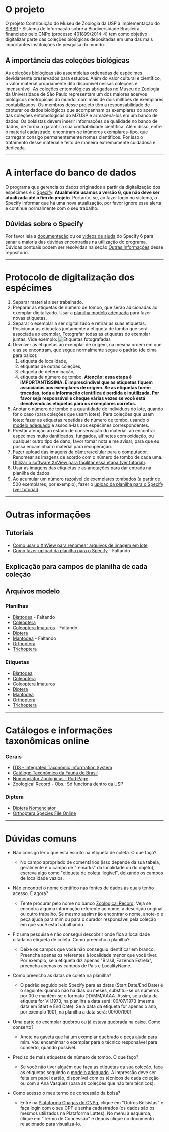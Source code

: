 # O projeto
O projeto Contribuição do Museu de Zoologia da USP à implementação do [SIBBR](http://www.sibbr.gov.br/) - Sistema de Informação sobre a Biodiversidade Brasileira, financiado pelo CNPq (processo 401899/2014-4) tem como objetivo digitalizar parte das coleções biológicas depositadas em uma das mais importantes instituições de pesquisa do mundo.

## A importância das coleções biológicas
As coleções biológicas são assembleias ordenadas de espécimes devidamente preservados para estudos. Além do valor cultural e científico, o valor material propriamente dito disponível nessas coleções é imensurável. As coleções entomológicas abrigadas no Museu de Zoologia da Universidade de São Paulo representam um dos maiores acervos biológicos neotropicais do mundo, com mais de dois milhões de exemplares contabilizados.
Os membros desse projeto têm a responsabilidade de capturar os dados biológicos que acompanham os exemplares do acervo das coleções entomológicas do MZUSP e armazená-los em um banco de dados. Os bolsistas devem inserir informações de qualidade no banco de dados, de forma a garantir a sua confiabilidade científica. Além disso, entre o material cadastrado, encontram-se inúmeros exemplares-tipo, que carregam consigo permanentemente nomes científicos. Por isso o tratamento desse material é feito de maneira extremamente cuidadosa e dedicada.
<hr>

# A interface do banco de dados
O programa que gerencia os dados originados a partir da digitalização dos espécimes é o [Specify](http://specifyx.specifysoftware.org/welcome-to-specify-6-desktop-application/). **Atualmente usamos a versão 6, que não deve ser atualizada até o fim do projeto**. Portanto, se, ao fazer login no sistema, o Specify informar que há uma nova atualização, por favor ignore esse alerta e continue normalmente com o seu trabalho.

## Dúvidas sobre o Specify
Por favor leia a [documentação](http://specifyx.specifysoftware.org/documentation/) ou os [vídeos de ajuda](http://specifyx.specifysoftware.org/specify-project-helpcasts/) do Specify 6 para sanar a maioria das dúvidas encontradas na utilização do programa. Dúvidas pontuais podem ser resolvidas na seção [Outras Informações](#outras-informaes) desse repositório.
<hr>

# Protocolo de digitalização dos espécimes
1. Separar material a ser trabalhado.
2. Preparar as etiquetas de número de tombo, que serão adicionadas ao exemplar digitalizado. Usar a [planilha modelo adequada](#planilhas) para fazer novas etiquetas. 
3. Separar o exemplar a ser digitalizado e retirar as suas etiquetas. Posicionar as etiquetas juntamente à etiqueta de tombo que será associada ao exemplar. Fotografar todas as etiquetas do exemplar juntas. Vide exemplo: 
![Etiquetas fotografadas](https://raw.githubusercontent.com/arbolitoloco/sibbr_mzusp/master/5170_Artemita_brasiliana_exemplo.jpg)
4. Devolver as etiquetas ao exemplar de origem, na mesma ordem em que elas se encontram, que segue normalmente segue o padrão (de cima para baixo): 
   1. etiqueta de localidade, 
   2. etiquetas de outras coleções, 
   3. etiqueta de determinação, 
   4. etiqueta de número de tombo. 
**Atenção: essa etapa é IMPORTANTÍSSIMA. É imprescindível que as etiquetas fiquem associadas aos exemplares de origem. Se as etiquetas forem trocadas, toda a informação científica é perdida e inutilizada. Por favor seja responsável e cheque várias vezes se você está devolvendo as etiquetas para os exemplares corretos.**
5. Anotar o número de tombo e a quantidade de indivíduos do lote, quando for o caso (para coleções que usam lotes). Para coleções que usam lotes: fazer as etiquetas repetidas de número de tombo, usando o [modelo adequado](#etiquetas) e associá-las aos espécimes correspondentes.
6. Prestar atenção ao estado de conservação do material: ao encontrar espécimes muito danificados, fungados, alfinetes com oxidação, ou qualquer outro tipo de dano, favor tomar nota e me avisar, para que eu possa encaminhar o material para recuperação.
7. Fazer upload das imagens da câmera/celular para o computador. Renomear as imagens de acordo com o número de tombo de cada uma. [Utilizar o software XnView para facilitar essa etapa (ver tutorial)](#tutoriais).
8. Usar as imagens das etiquetas e as anotações para dar entrada na planilha de dados.
9. Ao acumular um número razoável de exemplares tombados (a partir de 500 exemplares, por exemplo), fazer o [upload da planilha para o Specify (ver tutorial)](#tutoriais).
<hr>

# Outras informações

## Tutoriais
* [Como usar o XnView para renomear arquivos de imagem em lote](https://arbolitoloco.github.io/sibbr_mzusp/xnview.html)
* [Como fazer upload da planilha para o Specify]() - Faltando

## Explicação para campos de planilha de cada coleção

## Arquivos modelo

### Planilhas
* [Blattodea]() - Faltando
* [Coleoptera](https://github.com/arbolitoloco/sibbr_mzusp/raw/master/modelos/planilha_modelo_Coleoptera.xlsx)
* [Coleoptera Imaturos]() - Faltando
* [Diptera](https://github.com/arbolitoloco/sibbr_mzusp/raw/master/modelos/LRP_Specify_modelo_Diptera.xlsx)
* [Mantodea]() - Faltando
* [Orthoptera](https://github.com/arbolitoloco/sibbr_mzusp/raw/master/modelos/KMK_Modelo_Orthoptera.xls)
* [Trichoptera](https://github.com/arbolitoloco/sibbr_mzusp/raw/master/modelos/KMK_Modelo_Trichoptera.xls)

### Etiquetas
* [Blattodea](https://github.com/arbolitoloco/sibbr_mzusp/raw/master/modelos/modelo_etiquetas_geral.xls)
* [Coleoptera](https://github.com/arbolitoloco/sibbr_mzusp/raw/master/modelos/modelo_etiquetas_geral.xls)
* [Coleoptera Imaturos](https://github.com/arbolitoloco/sibbr_mzusp/raw/master/modelos/modelo_etiqueta_Coleoptera_Imaturos.xls)
* [Diptera](https://github.com/arbolitoloco/sibbr_mzusp/raw/master/modelos/etiquetas_modelo_Diptera.doc)
* [Mantodea](https://github.com/arbolitoloco/sibbr_mzusp/raw/master/modelos/modelo_etiquetas_geral.xls)
* [Orthoptera](https://github.com/arbolitoloco/sibbr_mzusp/raw/master/modelos/modelo_etiquetas_geral.xls)
* [Trichoptera](https://github.com/arbolitoloco/sibbr_mzusp/raw/master/modelos/modelo_etiquetas_geral.xls)
<hr>

# Catálogos e informações taxonômicas online

### Gerais
* [ITIS - Integrated Taxonomic Information System](http://www.itis.gov/)
* [Catálogo Taxonômico da Fauna do Brasil](http://fauna.jbrj.gov.br/fauna/listaBrasil/ConsultaPublicaUC/ConsultaPublicaUC.do)
* [Nomenclator Zoologicus - Rod Page](http://iphylo.org/~rpage/nz/index.php)
* [Zoological Record](http://apps-webofknowledge.ez67.periodicos.capes.gov.br/ZOOREC_GeneralSearch_input.do?product=ZOOREC&SID=3D26X5MiNyYakccO6ZM&search_mode=GeneralSearch) - Obs.: Só funciona dentro da USP

### Diptera
* [Diptera Nomenclator](http://www.diptera.org/NomenclatorSearch.php)
* [Orthoptera Species File Online](http://orthoptera.speciesfile.org/HomePage/Orthoptera/HomePage.aspx)
<hr>

# Dúvidas comuns
- Não consigo ler o que está escrito na etiqueta de coleta. O que faço?
  - No campo apropriado de comentários (isso depende da sua tabela, geralmente é o campo de "remarks" da localidade ou do objeto), escreva algo como "etiqueta de coleta ilegível", deixando os campos de localidade vazios.
 
- Não encontrei o nome científico nas fontes de dados às quais tenho acesso. E agora?
  - Tente procurar pelo nome no banco [Zoological Record](http://apps-webofknowledge.ez67.periodicos.capes.gov.br/ZOOREC_GeneralSearch_input.do?product=ZOOREC&SID=3D26X5MiNyYakccO6ZM&search_mode=GeneralSearch). Veja se encontra alguma informação referente ao nome, à descrição original ou outro trabalho. Se mesmo assim não encontrar o nome, anote-o e peça ajuda para mim ou para o curador responsável pela coleção em que você está trabalhando.
   
- Fiz uma pesquisa e não consegui descobrir onde fica a localidade citada na etiqueta de coleta. Como preencho a planilha?
  - Deixe os campos que você não conseguiu identificar em branco. Preencha apenas os referentes à localidade menor que você tiver. Por exemplo, se a etiqueta diz apenas "Brasil, Fazenda Estrela", preencha apenas os campos de País e LocalityName.

- Como preencho as datas de coleta na planilha?
  - O padrão seguido pelo Specify para as datas (Start Date/End Date) é o seguinte: quando não há dias ou meses, substitui-se os números por 00 e mantêm-se o formato DD/MM/AAAA. Assim, se a data da etiqueta for VII.1973, na planilha a data será: 00/07/1973 (mesma data em Start e End Date). Se a data da etiqueta for apenas o ano, por exemplo 1901, na planilha a data será: 00/00/1901. 
  
- Uma parte do exemplar quebrou ou já estava quebrada na caixa. Como conserto?
  - Anote na gaveta que há um exemplar quebrado e peça ajuda para mim. Vou encaminhar o exemplar para o técnico responsável para conserto, quando possível.
  
- Preciso de mais etiquetas de número de tombo. O que faço?
  - Se você não tiver alguém que faça as etiquetas da sua coleção, faça as etiquetas seguindo o [modelo adequado](https://arbolitoloco.github.io/sibbr_mzusp/#etiquetas). A impressão deve ser feita em papel cartão, disponível com os técnicos de cada coleção ou com a Ana Vasquez (para as coleções que não tem técnicos).
 
- Como acesso o meu termo de concessão da bolsa?
  - Entre na [Plataforma Chagas do CNPq](http://carloschagas.cnpq.br/), clique em "Outros Bolsistas" e faça login com o seu CPF e senha cadastrados (os dados são os mesmos utilizados na Plataforma Lattes). No menu à esquerda, clique em "Termo de Concessão" e depois clique no documento relacionado para visualizá-lo.

  




